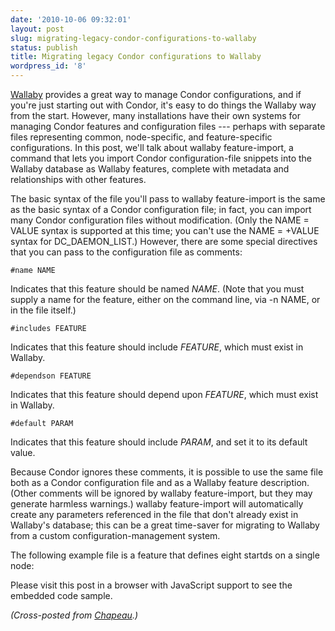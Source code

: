 ```yaml
---
date: '2010-10-06 09:32:01'
layout: post
slug: migrating-legacy-condor-configurations-to-wallaby
status: publish
title: Migrating legacy Condor configurations to Wallaby
wordpress_id: '8'
---
```


[Wallaby](http://getwallaby.com) provides a great way to manage Condor configurations, and if you're just starting out with Condor, it's easy to do things the Wallaby way from the start.  However, many installations have their own systems for managing Condor features and configuration files --- perhaps with separate files representing common, node-specific, and feature-specific configurations.  In this post, we'll talk about wallaby feature-import, a command that lets you import Condor configuration-file snippets into the Wallaby database as Wallaby features, complete with metadata and relationships with other features.





The basic syntax of the file you'll pass to wallaby feature-import is the same as the basic syntax of a Condor configuration file; in fact, you can import many Condor configuration files without modification.  (Only the NAME = VALUE syntax is supported at this time; you can't use the NAME = +VALUE syntax for DC_DAEMON_LIST.)  However, there are some special directives that you can pass to the configuration file as comments:

    #name NAME

Indicates that this feature should be named _NAME_.  (Note that you must supply a name for the feature, either on the command line, via -n NAME, or in the file itself.)

    #includes FEATURE

Indicates that this feature should include _FEATURE_, which must exist in Wallaby.

    #dependson FEATURE

Indicates that this feature should depend upon _FEATURE_, which must exist in Wallaby.

    #default PARAM

Indicates that this feature should include _PARAM_, and set it to its default value.

Because Condor ignores these comments, it is possible to use the same file both as a Condor configuration file and as a Wallaby feature description.  (Other comments will be ignored by wallaby feature-import, but they may generate harmless warnings.)  wallaby feature-import will automatically create any parameters referenced in the file that don't already exist in Wallaby's database; this can be a great time-saver for migrating to Wallaby from a custom configuration-management system.

The following example file is a feature that defines eight startds on a single node:

<script src="http://gist.github.com/599099.js?file=EightStartds.txt"></script><noscript>Please visit this post in a browser with JavaScript support to see the embedded code sample.</noscript>

_(Cross-posted from [Chapeau](http://chapeau.freevariable.com/2010/09/migrating-legacy-condor-configurations-to-wallaby.html).)_
